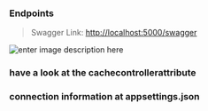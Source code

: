 ### Endpoints 

> Swagger Link:
[http://localhost:5000/swagger](http://localhost:4000/swagger)

![enter image description here](https://lh3.googleusercontent.com/-jYvrPSbtY2kQH3DQF3WsPfG3K8wfoin5tM2QZz3PNaHCQJRzJYDn7iW2uibj9wefrMuDpX7oHlM "teste")

### have a look at the cachecontrollerattribute
### connection information at appsettings.json
